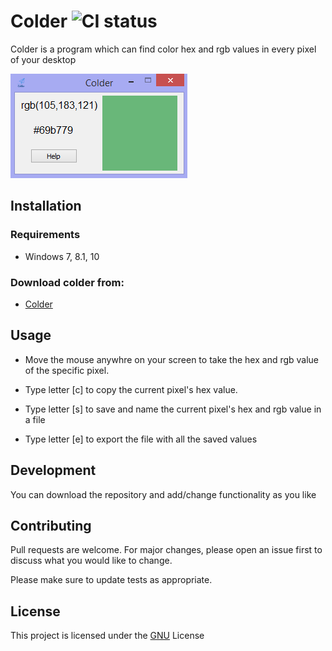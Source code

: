 # Colder ![CI status](https://img.shields.io/badge/build-passing-brightgreen.svg)

Colder is a program which can find color hex and rgb values in every pixel of your desktop

![alt text](https://github.com/PanSem/colder/blob/master/colder_ex.png)

## Installation

### Requirements
* Windows 7, 8.1, 10

### Download colder from:
* [Colder](https://pansem.github.io/Colder-site/)

## Usage

* Move the mouse anywhre on your screen to take the hex and rgb value of the specific pixel.
* Type letter [c] to copy the current pixel's hex value.

* Type letter [s] to save and name the current pixel's hex and rgb value in a file

* Type letter [e] to export the file with all the saved values

## Development
You can download the repository and add/change functionality as you like

## Contributing
Pull requests are welcome. For major changes, please open an issue first to discuss what you would like to change.

Please make sure to update tests as appropriate.

## License
This project is licensed under the [GNU](https://choosealicense.com/licenses/gpl-3.0/) License
